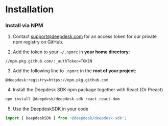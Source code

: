 # Installation

### Install via NPM

1. Contact support@deepdesk.com for an access token for our private npm registry on GitHub.

2. Add the token to your `~/.npmrc` in **your home directory**:

```
//npm.pkg.github.com/:_authToken=TOKEN
```

3. Add the following line to `.npmrc` in the **root of your project**:

```
@deepdesk:registry=https://npm.pkg.github.com
```

4. Install the Deepdesk SDK npm package together with React (Or Preact)

```bash
npm install @deepdesk/deepdesk-sdk react react-dom
```

5. Use the DeepdeskSDK in your code

```js
import { DeepdeskSDK } from '@deepdesk/deepdesk-sdk';
```